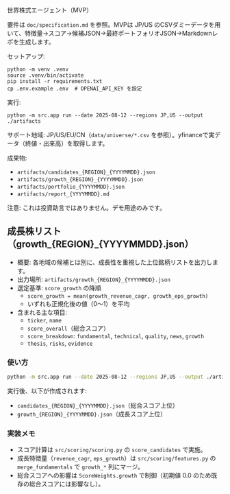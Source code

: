 世界株式エージェント（MVP）

要件は `doc/specification.md` を参照。MVPは JP/US のCSVダミーデータを用いて、特徴量→スコア→候補JSON→最終ポートフォリオJSON→Markdownレポを生成します。

セットアップ:

```
python -m venv .venv
source .venv/bin/activate
pip install -r requirements.txt
cp .env.example .env  # OPENAI_API_KEY を設定
```

実行:

```
python -m src.app run --date 2025-08-12 --regions JP,US --output ./artifacts
```

サポート地域: JP/US/EU/CN（`data/universe/*.csv` を参照）。yfinanceで実データ（終値・出来高）を取得します。

成果物:

- `artifacts/candidates_{REGION}_{YYYYMMDD}.json`
- `artifacts/growth_{REGION}_{YYYYMMDD}.json`
- `artifacts/portfolio_{YYYYMMDD}.json`
- `artifacts/report_{YYYYMMDD}.md`

注意: これは投資助言ではありません。デモ用途のみです。

## 成長株リスト（growth_{REGION}_{YYYYMMDD}.json）

- 概要: 各地域の候補とは別に、成長性を重視した上位銘柄リストを出力します。
- 出力場所: `artifacts/growth_{REGION}_{YYYYMMDD}.json`
- 選定基準: `score_growth` の降順
  - `score_growth = mean(growth_revenue_cagr, growth_eps_growth)`
  - いずれも正規化後の値（0〜1）を平均
- 含まれる主な項目:
  - `ticker`, `name`
  - `score_overall`（総合スコア）
  - `score_breakdown`: `fundamental`, `technical`, `quality`, `news`, `growth`
  - `thesis`, `risks`, `evidence`

### 使い方

```bash
python -m src.app run --date 2025-08-12 --regions JP,US --output ./artifacts
```

実行後、以下が作成されます:

- `candidates_{REGION}_{YYYYMMDD}.json`（総合スコア上位）
- `growth_{REGION}_{YYYYMMDD}.json`（成長スコア上位）

### 実装メモ

- スコア計算は `src/scoring/scoring.py` の `score_candidates` で実施。
- 成長特徴量（`revenue_cagr`, `eps_growth`）は `src/scoring/features.py` の `merge_fundamentals` で `growth_*` 列にマージ。
- 総合スコアへの影響は `ScoreWeights.growth` で制御（初期値 0.0 のため既存の総合スコアには影響なし）。

